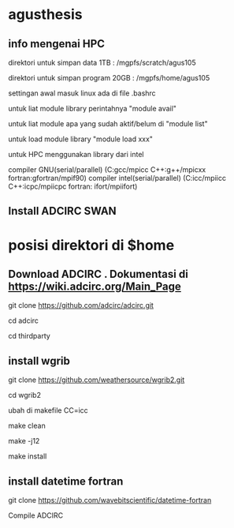 # agusthesis

## info mengenai HPC

direktori untuk simpan data 1TB : /mgpfs/scratch/agus105

direktori untuk simpan program 20GB : /mgpfs/home/agus105

settingan awal masuk linux ada di file .bashrc

untuk liat module library perintahnya "module avail"

untuk liat module apa yang sudah aktif/belum di "module list"

untuk load module library "module load xxx"

untuk HPC menggunakan library dari intel 

compiler GNU(serial/parallel) (C:gcc/mpicc C++:g++/mpicxx fortran:gfortran/mpif90)
compiler intel(serial/parallel) (C:icc/mpiicc C++:icpc/mpiicpc fortran: ifort/mpiifort)

## Install ADCIRC SWAN

# posisi direktori di $home

## Download ADCIRC . Dokumentasi di https://wiki.adcirc.org/Main_Page

git clone https://github.com/adcirc/adcirc.git

cd adcirc

cd thirdparty

## install wgrib

git clone https://github.com/weathersource/wgrib2.git

cd wgrib2

ubah di makefile CC=icc 

make clean

make -j12

make install


## install datetime fortran

git clone https://github.com/wavebitscientific/datetime-fortran




Compile ADCIRC
